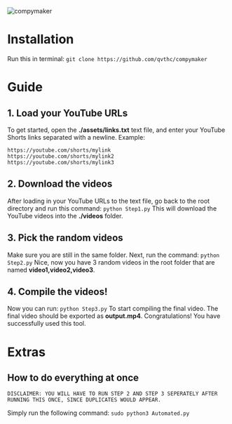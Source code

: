 <img src="https://i.ibb.co/1XYjgQy/compymaker.png" alt="compymaker" style="margin-left: auto; margin-right: auto; display: block;">


# Installation
Run this in terminal:
`git clone https://github.com/qvthc/compymaker`

# Guide
## 1. Load your YouTube URLs
To get started, open the **./assets/links.txt** text file, and enter your YouTube Shorts links separated with a newline. Example:
```
https://youtube.com/shorts/mylink
https://youtube.com/shorts/mylink2
https://youtube.com/shorts/mylink3
```

## 2. Download the videos
After loading in your YouTube URLs to the text file, go back to the root directory and run this command:
`python Step1.py`
This will download the YouTube videos into the **./videos** folder.

## 3. Pick the random videos
Make sure you are still in the same folder. Next, run the command:
`python Step2.py`
Nice, now you have 3 random videos in the root folder that are named **video1,video2,video3**. 

## 4. Compile the videos!
Now you can run:
`python Step3.py`
To start compiling the final video. The final video should be exported as **output.mp4**. Congratulations!
You have successfully used this tool.

# Extras
## How to do everything at once
`DISCLAIMER: YOU WILL HAVE TO RUN STEP 2 AND STEP 3 SEPERATELY AFTER RUNNING THIS ONCE, SINCE DUPLICATES WOULD APPEAR.`

Simply run the following command:
`sudo python3 Automated.py`
